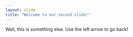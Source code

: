 ```yaml
---
layout: slide
title: "Welcome to our second slide!"
---
```

Well, this is something else.
Use the left arrow to go back!

